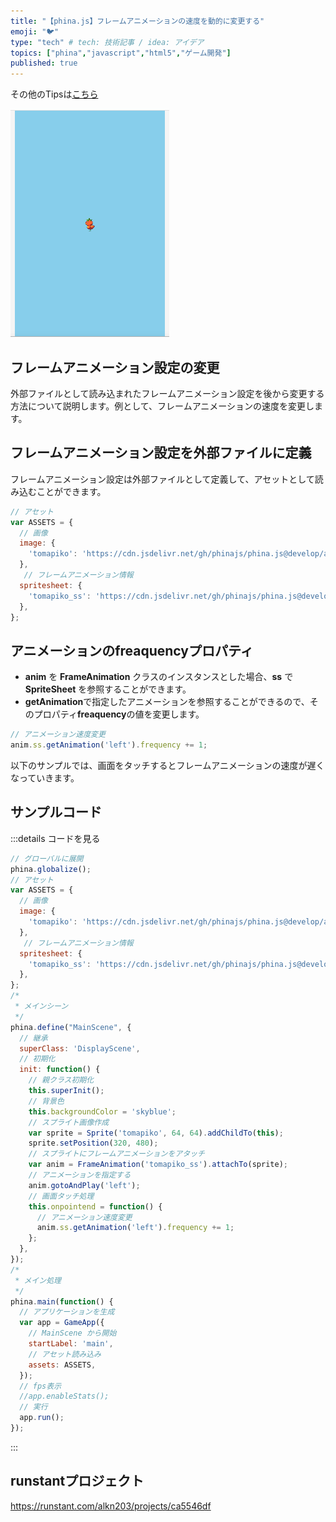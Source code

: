 ```yaml
---
title: "【phina.js】フレームアニメーションの速度を動的に変更する"
emoji: "🐦"
type: "tech" # tech: 技術記事 / idea: アイデア
topics: ["phina","javascript","html5","ゲーム開発"]
published: true
---
```


その他のTipsは[こちら](https://zenn.dev/alkn203/articles/phina-tips-rewrite)

![change-animation-speed](/images/change-animation-speed.gif)

## フレームアニメーション設定の変更
外部ファイルとして読み込まれたフレームアニメーション設定を後から変更する方法について説明します。例として、フレームアニメーションの速度を変更します。

## フレームアニメーション設定を外部ファイルに定義
フレームアニメーション設定は外部ファイルとして定義して、アセットとして読み込むことができます。

```js
// アセット
var ASSETS = {
  // 画像
  image: {
    'tomapiko': 'https://cdn.jsdelivr.net/gh/phinajs/phina.js@develop/assets/images/tomapiko_ss.png',
  },
   // フレームアニメーション情報
  spritesheet: {
    'tomapiko_ss': 'https://cdn.jsdelivr.net/gh/phinajs/phina.js@develop/assets/tmss/tomapiko.tmss',
  },
};
```

## アニメーションのfreaquencyプロパティ
* **anim** を **FrameAnimation** クラスのインスタンスとした場合、**ss** で **SpriteSheet** を参照することができます。
* **getAnimation**で指定したアニメーションを参照することができるので、そのプロパティ**freaquency**の値を変更します。

```js
// アニメーション速度変更
anim.ss.getAnimation('left').frequency += 1;
```

以下のサンプルでは、画面をタッチするとフレームアニメーションの速度が遅くなっていきます。

## サンプルコード
:::details コードを見る
```js
// グローバルに展開
phina.globalize();
// アセット
var ASSETS = {
  // 画像
  image: {
    'tomapiko': 'https://cdn.jsdelivr.net/gh/phinajs/phina.js@develop/assets/images/tomapiko_ss.png',
  },
   // フレームアニメーション情報
  spritesheet: {
    'tomapiko_ss': 'https://cdn.jsdelivr.net/gh/phinajs/phina.js@develop/assets/tmss/tomapiko.tmss',
  },
};
/*
 * メインシーン
 */
phina.define("MainScene", {
  // 継承
  superClass: 'DisplayScene',
  // 初期化
  init: function() {
    // 親クラス初期化
    this.superInit();
    // 背景色
    this.backgroundColor = 'skyblue';
    // スプライト画像作成
    var sprite = Sprite('tomapiko', 64, 64).addChildTo(this);
    sprite.setPosition(320, 480);
    // スプライトにフレームアニメーションをアタッチ
    var anim = FrameAnimation('tomapiko_ss').attachTo(sprite);
    // アニメーションを指定する
    anim.gotoAndPlay('left');
    // 画面タッチ処理
    this.onpointend = function() {
      // アニメーション速度変更
      anim.ss.getAnimation('left').frequency += 1;
    };
  },
});
/*
 * メイン処理
 */
phina.main(function() {
  // アプリケーションを生成
  var app = GameApp({
    // MainScene から開始
    startLabel: 'main',
    // アセット読み込み
    assets: ASSETS,
  });
  // fps表示
  //app.enableStats();
  // 実行
  app.run();
});
```
:::

## runstantプロジェクト
https://runstant.com/alkn203/projects/ca5546df